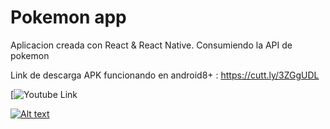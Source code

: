 # Pokemon app

Aplicacion creada con React & React Native. Consumiendo la API de pokemon

Link de descarga APK funcionando en android8+ : https://cutt.ly/3ZGgUDL

[![Youtube Link](https://www.youtube.com/watch?v=A9ISS3ukNos)

[![Alt text](https://img.youtube.com/vi/A9ISS3ukNos/0.jpg)](https://www.youtube.com/watch?v=A9ISS3ukNos)




